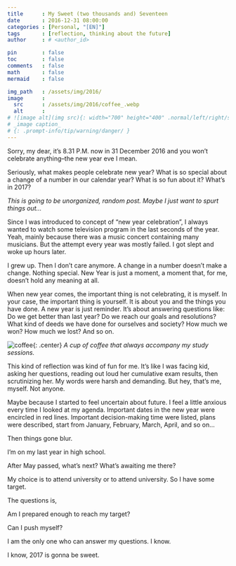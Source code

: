 ```yaml
---
title      : My Sweet (two thousands and) Seventeen
date       : 2016-12-31 08:00:00
categories : [Personal, "[EN]"]
tags       : [reflection, thinking about the future]
author     : # <author_id>

pin        : false
toc        : false
comments   : false
math       : false
mermaid    : false

img_path   : /assets/img/2016/
image      :
  src      : /assets/img/2016/coffee_.webp
  alt      : 
# ![image alt](img src){: width="700" height="400" .normal/left/right/shadow}
# _image caption_
# {: .prompt-info/tip/warning/danger/ }
---
```


Sorry, my dear, it’s 8.31 P.M. now in 31 December 2016 and you won’t celebrate anything–the new year eve I mean.

Seriously, what makes people celebrate new year? What is so special about a change of a number in our calendar year? What is so fun about it? What’s in 2017?

_This is going to be unorganized, random post. Maybe I just want to spurt things out…_

Since I was introduced to concept of “new year celebration”, I always wanted to watch some television program in the last seconds of the year. Yeah, mainly because there was a music concert containing many musicians. But the attempt every year was mostly failed. I got slept and woke up hours later.

I grew up. Then I don’t care anymore. A change in a number doesn’t make a change. Nothing special. New Year is just a moment, a moment that, for me, doesn’t hold any meaning at all.

When new year comes, the important thing is not celebrating, it is myself. In your case, the important thing is yourself. It is about you and the things you have done. A new year is just reminder. It’s about answering questions like: Do we get better than last year? Do we reach our goals and resolutions? What kind of deeds we have done for ourselves and society? How much we won? How much we lost? And so on.

![coffee](coffee.webp){: .center}
_A cup of coffee that always accompany my study sessions._

This kind of reflection was kind of fun for me. It’s like I was facing kid, asking her questions, reading out loud her cumulative exam results, then scrutinizing her. My words were harsh and demanding. But hey, that’s me, myself. Not anyone.

Maybe because I started to feel uncertain about future. I feel a little anxious every time I looked at my agenda. Important dates in the new year were encircled in red lines. Important decision-making time were listed, plans were described, start from January, February, March, April, and so on…

Then things gone blur.

I’m on my last year in high school.

After May passed, what’s next? What’s awaiting me there?

My choice is to attend university or to attend university. So I have some target.

The questions is,

Am I prepared enough to reach my target?

Can I push myself?

 

I am the only one who can answer my questions. I know.

I know, 2017 is gonna be sweet.